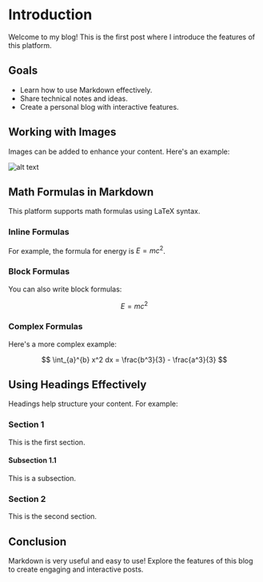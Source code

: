 # Introduction

Welcome to my blog! This is the first post where I introduce the features of this platform.

## Goals

- Learn how to use Markdown effectively.
- Share technical notes and ideas.
- Create a personal blog with interactive features.

## Working with Images

Images can be added to enhance your content. Here's an example:

![alt text](https://image-linker.tqduy.id.vn/uploads/4th.jpg)

## Math Formulas in Markdown

This platform supports math formulas using LaTeX syntax.

### Inline Formulas

For example, the formula for energy is $E = mc^2$.

### Block Formulas

You can also write block formulas:

$$
E = mc^2
$$

### Complex Formulas

Here's a more complex example:

$$
\int_{a}^{b} x^2 dx = \frac{b^3}{3} - \frac{a^3}{3}
$$

## Using Headings Effectively

Headings help structure your content. For example:

### Section 1

This is the first section.

#### Subsection 1.1

This is a subsection.

### Section 2

This is the second section.

## Conclusion

Markdown is very useful and easy to use! Explore the features of this blog to create engaging and interactive posts.
